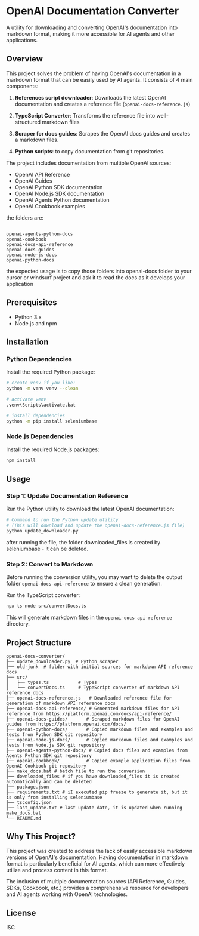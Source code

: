 # OpenAI Documentation Converter

A utility for downloading and converting OpenAI's documentation into markdown format, making it more accessible for AI agents and other applications.

## Overview

This project solves the problem of having OpenAI's documentation in a markdown format that can be easily used by AI agents. It consists of 4 main components:

1. **References script downloader**: Downloads the latest OpenAI documentation and creates a reference file (`openai-docs-reference.js`)
2. **TypeScript Converter**: Transforms the reference file into well-structured markdown files

3. **Scraper for docs guides**: Scrapes the OpenAI docs guides and creates a markdown files.

4. **Python scripts**: to copy documentation from git repositories.

The project includes documentation from multiple OpenAI sources:

- OpenAI API Reference
- OpenAI Guides
- OpenAI Python SDK documentation
- OpenAI Node.js SDK documentation
- OpenAI Agents Python documentation
- OpenAI Cookbook examples

the folders are:
```

openai-agents-python-docs  
openai-cookbook
openai-docs-api-reference  
openai-docs-guides
openai-node-js-docs
openai-python-docs

```

the expected usage is to copy those folders into openai-docs folder to your cursor or windsurf project and ask it to read the docs as it develops your application


## Prerequisites

- Python 3.x
- Node.js and npm

## Installation

### Python Dependencies

Install the required Python package:

```bash
# create venv if you like:
python -m venv venv --clean

# activate venv
.venv\Scripts\activate.bat

# install dependencies
python -m pip install seleniumbase
```

### Node.js Dependencies

Install the required Node.js packages:

```bash
npm install
```

## Usage

### Step 1: Update Documentation Reference

Run the Python utility to download the latest OpenAI documentation:

```bash
# Command to run the Python update utility
# (This will download and update the openai-docs-reference.js file)
python update_downloader.py
```

after running the file, the folder downloaded_files is created by seleniumbase - it can be deleted.  

### Step 2: Convert to Markdown

Before running the conversion utility, you may want to delete the output folder `openai-docs-api-reference` to ensure a clean generation.


Run the TypeScript converter:

```bash
npx ts-node src/convertDocs.ts
```

This will generate markdown files in the `openai-docs-api-reference` directory.

## Project Structure

```
openai-docs-converter/
├── update_downloader.py  # Python scraper
├── old-junk  # folder with initial sources for markdown API reference docs
├── src/
│   ├── types.ts           # Types
│   └── convertDocs.ts     # TypeScript converter of markdown API reference docs
├── openai-docs-reference.js   # Downloaded reference file for generation of markdown API reference docs
├── openai-docs-api-reference/ # Generated markdown files for API reference from https://platform.openai.com/docs/api-reference/
├── openai-docs-guides/       # Scraped markdown files for OpenAI guides from https://platform.openai.com/docs/
├── openai-python-docs/       # Copied markdown files and examples and tests from Python SDK git repository
├── openai-node-js-docs/      # Copied markdown files and examples and tests from Node.js SDK git repository
├── openai-agents-python-docs/ # Copied docs files and examples from Agents Python SDK git repository
├── openai-cookbook/          # Copied example application files from OpenAI Cookbook git repository
├── make_docs.bat # batch file to run the conversion
├── downloaded_files # if you have downloaded_files it is created automatically and can be deleted
├── package.json
├── requirements.txt # iI executed pip freeze to generate it, but it is only from installing seleniumbase
├── tsconfig.json
├── last_update.txt # last update date, it is updated when running make_docs.bat
└── README.md
```

## Why This Project?

This project was created to address the lack of easily accessible markdown versions of OpenAI's documentation. Having documentation in markdown format is particularly beneficial for AI agents, which can more effectively utilize and process content in this format.

The inclusion of multiple documentation sources (API Reference, Guides, SDKs, Cookbook, etc.) provides a comprehensive resource for developers and AI agents working with OpenAI technologies.

## License

ISC
